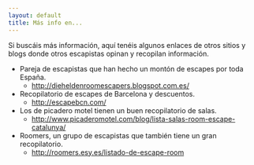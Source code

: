 ```yaml
---
layout: default
title: Más info en...
---
```


Si buscáis más información, aquí tenéis algunos enlaces de otros sitios y blogs donde otros escapistas opinan y recopilan información.

* Pareja de escapistas que han hecho un montón de escapes por toda España.
    * <http://dieheldenroomescapers.blogspot.com.es/>
* Recopilatorio de escapes de Barcelona y descuentos.
    * <http://escapebcn.com/>
* Los de picadero motel tienen un buen recopilatorio de salas.
    * <http://www.picaderomotel.com/blog/lista-salas-room-escape-catalunya/>
* Roomers, un grupo de escapistas que también tiene un gran recopilatorio.
    * <http://roomers.esy.es/listado-de-escape-room>
